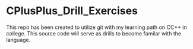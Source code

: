 # CPlusPlus_Drill_Exercises

This repo has been created to utilize git with my learning path on CC++ in college. This source code will serve as drills to become familar with the language. 
